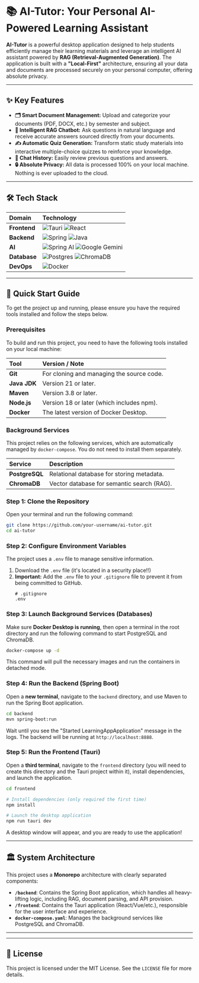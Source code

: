 # 📚 AI-Tutor: Your Personal AI-Powered Learning Assistant



**AI-Tutor** is a powerful desktop application designed to help students efficiently manage their learning materials and leverage an intelligent AI assistant powered by **RAG (Retrieval-Augmented Generation)**. The application is built with a **"Local-First"** architecture, ensuring all your data and documents are processed securely on your personal computer, offering absolute privacy.

---

## ✨ Key Features

-   **🗂️ Smart Document Management:** Upload and categorize your documents (PDF, DOCX, etc.) by semester and subject.
-   **🤖 Intelligent RAG Chatbot:** Ask questions in natural language and receive accurate answers sourced directly from your documents.
-   **✍️ Automatic Quiz Generation:** Transform static study materials into interactive multiple-choice quizzes to reinforce your knowledge.
-   **📜 Chat History:** Easily review previous questions and answers.
-   **🔒 Absolute Privacy:** All data is processed 100% on your local machine. Nothing is ever uploaded to the cloud.

---

## 🛠️ Tech Stack
| Domain       | Technology                                                                                                                                                                                                                                                                   |
| :----------- | :--------------------------------------------------------------------------------------------------------------------------------------------------------------------------------------------------------------------------------------------------------------------------- |
| **Frontend** | ![Tauri](https://img.shields.io/badge/Tauri-24C8E0?style=for-the-badge&logo=tauri&logoColor=white) ![React](https://img.shields.io/badge/React-20232A?style=for-the-badge&logo=react&logoColor=61DAFB)                                                                           |
| **Backend**  | ![Spring](https://img.shields.io/badge/Spring-6DB33F?style=for-the-badge&logo=spring&logoColor=white) ![Java](https://img.shields.io/badge/Java-ED8B00?style=for-the-badge&logo=openjdk&logoColor=white)                                                                         |
| **AI**       | ![Spring AI](https://img.shields.io/badge/Spring_AI-6DB33F?style=for-the-badge&logo=spring&logoColor=white) ![Google Gemini](https://img.shields.io/badge/Google%20Gemini-4285F4?style=for-the-badge&logo=googlegemini&logoColor=white)                                             |
| **Database** | ![Postgres](https://img.shields.io/badge/PostgreSQL-316192?style=for-the-badge&logo=postgresql&logoColor=white) ![ChromaDB](https://img.shields.io/badge/ChromaDB-6E44FF?style=for-the-badge&logoColor=white)                                                                     |
| **DevOps**   | ![Docker](https://img.shields.io/badge/Docker-2496ED?style=for-the-badge&logo=docker&logoColor=white)                                                                                                                                                                            |                                                                        |

---

## 🚀 Quick Start Guide

To get the project up and running, please ensure you have the required tools installed and follow the steps below.
### **Prerequisites**

To build and run this project, you need to have the following tools installed on your local machine:

| Tool         | Version / Note                                |
| :-------------- | :-------------------------------------------- |
| **Git**         | For cloning and managing the source code.     |
| **Java JDK**    | Version 21 or later.                          |
| **Maven**       | Version 3.8 or later.                         |
| **Node.js**     | Version 18 or later (which includes npm).     |
| **Docker**      | The latest version of Docker Desktop.         |

### **Background Services**

This project relies on the following services, which are automatically managed by `docker-compose`. You do not need to install them separately.

| Service      | Description                               |
| :----------- | :---------------------------------------- |
| **PostgreSQL** | Relational database for storing metadata. |
| **ChromaDB**   | Vector database for semantic search (RAG).|

### **Step 1: Clone the Repository**

Open your terminal and run the following command:
```bash
git clone https://github.com/your-username/ai-tutor.git
cd ai-tutor
```
<!-- Replace 'your-username/ai-tutor.git' with your actual repository URL -->

### **Step 2: Configure Environment Variables**

The project uses a `.env` file to manage sensitive information.

1. Download the `.env` file (it's located in a security place!!) 
2.  **Important:** Add the `.env` file to your `.gitignore` file to prevent it from being committed to GitHub.
    ```
    # .gitignore
    .env
    ```

### **Step 3: Launch Background Services (Databases)**

Make sure **Docker Desktop is running**, then open a terminal in the root directory and run the following command to start PostgreSQL and ChromaDB.

```bash
docker-compose up -d
```
This command will pull the necessary images and run the containers in detached mode.

### **Step 4: Run the Backend (Spring Boot)**

Open a **new terminal**, navigate to the `backend` directory, and use Maven to run the Spring Boot application.

```bash
cd backend
mvn spring-boot:run
```
Wait until you see the "Started LearningAppApplication" message in the logs. The backend will be running at `http://localhost:8888`.

### **Step 5: Run the Frontend (Tauri)**

Open a **third terminal**, navigate to the `frontend` directory (you will need to create this directory and the Tauri project within it), install dependencies, and launch the application.

```bash
cd frontend

# Install dependencies (only required the first time)
npm install

# Launch the desktop application
npm run tauri dev
```
A desktop window will appear, and you are ready to use the application!

---

## 🏛️ System Architecture

This project uses a **Monorepo** architecture with clearly separated components:

-   **`/backend`**: Contains the Spring Boot application, which handles all heavy-lifting logic, including RAG, document parsing, and API provision.
-   **`/frontend`**: Contains the Tauri application (React/Vue/etc.), responsible for the user interface and experience.
-   **`docker-compose.yaml`**: Manages the background services like PostgreSQL and ChromaDB.



---



---

## 📄 License

This project is licensed under the MIT License. See the `LICENSE` file for more details.
<!-- Note: Create a LICENSE file in your repository. -->
